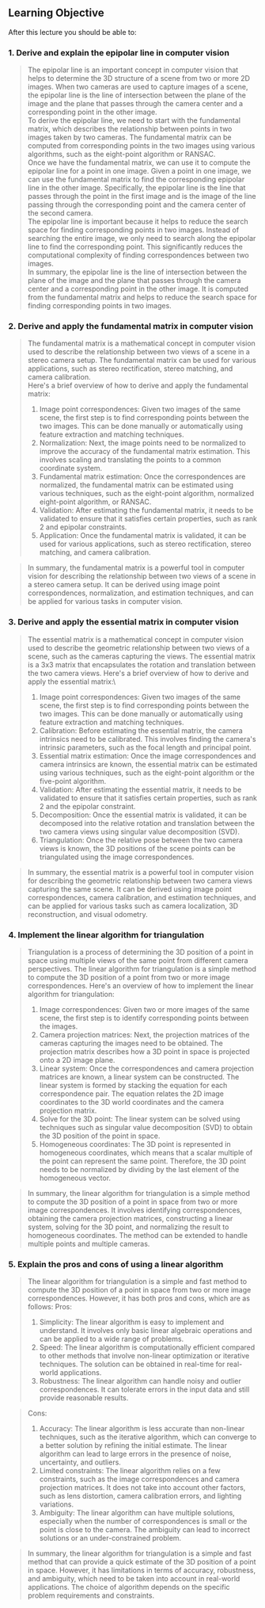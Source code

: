 ## Learning Objective
After this lecture you should be able to:

### 1. Derive and explain the epipolar line in computer vision
> The epipolar line is an important concept in computer vision that helps to determine the 3D structure of a scene from two or more 2D images. When two cameras are used to capture images of a scene, the epipolar line is the line of intersection between the plane of the image and the plane that passes through the camera center and a corresponding point in the other image.\
To derive the epipolar line, we need to start with the fundamental matrix, which describes the relationship between points in two images taken by two cameras. The fundamental matrix can be computed from corresponding points in the two images using various algorithms, such as the eight-point algorithm or RANSAC.\
Once we have the fundamental matrix, we can use it to compute the epipolar line for a point in one image. Given a point in one image, we can use the fundamental matrix to find the corresponding epipolar line in the other image. Specifically, the epipolar line is the line that passes through the point in the first image and is the image of the line passing through the corresponding point and the camera center of the second camera.\
The epipolar line is important because it helps to reduce the search space for finding corresponding points in two images. Instead of searching the entire image, we only need to search along the epipolar line to find the corresponding point. This significantly reduces the computational complexity of finding correspondences between two images.\
In summary, the epipolar line is the line of intersection between the plane of the image and the plane that passes through the camera center and a corresponding point in the other image. It is computed from the fundamental matrix and helps to reduce the search space for finding corresponding points in two images.

### 2. Derive and apply the fundamental matrix in computer vision
> The fundamental matrix is a mathematical concept in computer vision used to describe the relationship between two views of a scene in a stereo camera setup. The fundamental matrix can be used for various applications, such as stereo rectification, stereo matching, and camera calibration.\
Here's a brief overview of how to derive and apply the fundamental matrix:
> 1. Image point correspondences: Given two images of the same scene, the first step is to find corresponding points between the two images. This can be done manually or automatically using feature extraction and matching techniques.
> 2. Normalization: Next, the image points need to be normalized to improve the accuracy of the fundamental matrix estimation. This involves scaling and translating the points to a common coordinate system.
> 3. Fundamental matrix estimation: Once the correspondences are normalized, the fundamental matrix can be estimated using various techniques, such as the eight-point algorithm, normalized eight-point algorithm, or RANSAC.
> 4. Validation: After estimating the fundamental matrix, it needs to be validated to ensure that it satisfies certain properties, such as rank 2 and epipolar constraints.
> 5. Application: Once the fundamental matrix is validated, it can be used for various applications, such as stereo rectification, stereo matching, and camera calibration.

>In summary, the fundamental matrix is a powerful tool in computer vision for describing the relationship between two views of a scene in a stereo camera setup. It can be derived using image point correspondences, normalization, and estimation techniques, and can be applied for various tasks in computer vision.

### 3. Derive and apply the essential matrix in computer vision
> The essential matrix is a mathematical concept in computer vision used to describe the geometric relationship between two views of a scene, such as the cameras capturing the views. The essential matrix is a 3x3 matrix that encapsulates the rotation and translation between the two camera views. Here's a brief overview of how to derive and apply the essential matrix:\
> 1. Image point correspondences: Given two images of the same scene, the first step is to find corresponding points between the two images. This can be done manually or automatically using feature extraction and matching techniques.
> 2. Calibration: Before estimating the essential matrix, the camera intrinsics need to be calibrated. This involves finding the camera's intrinsic parameters, such as the focal length and principal point.
> 3. Essential matrix estimation: Once the image correspondences and camera intrinsics are known, the essential matrix can be estimated using various techniques, such as the eight-point algorithm or the five-point algorithm.
> 4. Validation: After estimating the essential matrix, it needs to be validated to ensure that it satisfies certain properties, such as rank 2 and the epipolar constraint.
> 5. Decomposition: Once the essential matrix is validated, it can be decomposed into the relative rotation and translation between the two camera views using singular value decomposition (SVD).
> 6. Triangulation: Once the relative pose between the two camera views is known, the 3D positions of the scene points can be triangulated using the image correspondences.

> In summary, the essential matrix is a powerful tool in computer vision for describing the geometric relationship between two camera views capturing the same scene. It can be derived using image point correspondences, camera calibration, and estimation techniques, and can be applied for various tasks such as camera localization, 3D reconstruction, and visual odometry.

### 4. Implement the linear algorithm for triangulation
> Triangulation is a process of determining the 3D position of a point in space using multiple views of the same point from different camera perspectives. The linear algorithm for triangulation is a simple method to compute the 3D position of a point from two or more image correspondences. Here's an overview of how to implement the linear algorithm for triangulation:
> 1. Image correspondences: Given two or more images of the same scene, the first step is to identify corresponding points between the images.
> 2. Camera projection matrices: Next, the projection matrices of the cameras capturing the images need to be obtained. The projection matrix describes how a 3D point in space is projected onto a 2D image plane.
> 3. Linear system: Once the correspondences and camera projection matrices are known, a linear system can be constructed. The linear system is formed by stacking the equation for each correspondence pair. The equation relates the 2D image coordinates to the 3D world coordinates and the camera projection matrix.
> 4. Solve for the 3D point: The linear system can be solved using techniques such as singular value decomposition (SVD) to obtain the 3D position of the point in space.
> 5. Homogeneous coordinates: The 3D point is represented in homogeneous coordinates, which means that a scalar multiple of the point can represent the same point. Therefore, the 3D point needs to be normalized by dividing by the last element of the homogeneous vector.

> In summary, the linear algorithm for triangulation is a simple method to compute the 3D position of a point in space from two or more image correspondences. It involves identifying correspondences, obtaining the camera projection matrices, constructing a linear system, solving for the 3D point, and normalizing the result to homogeneous coordinates. The method can be extended to handle multiple points and multiple cameras.

### 5. Explain the pros and cons of using a linear algorithm
> The linear algorithm for triangulation is a simple and fast method to compute the 3D position of a point in space from two or more image correspondences. However, it has both pros and cons, which are as follows:
> Pros:
> 1. Simplicity: The linear algorithm is easy to implement and understand. It involves only basic linear algebraic operations and can be applied to a wide range of problems.
> 2. Speed: The linear algorithm is computationally efficient compared to other methods that involve non-linear optimization or iterative techniques. The solution can be obtained in real-time for real-world applications.
> 3. Robustness: The linear algorithm can handle noisy and outlier correspondences. It can tolerate errors in the input data and still provide reasonable results.

> Cons:
> 1. Accuracy: The linear algorithm is less accurate than non-linear techniques, such as the iterative algorithm, which can converge to a better solution by refining the initial estimate. The linear algorithm can lead to large errors in the presence of noise, uncertainty, and outliers.
> 2. Limited constraints: The linear algorithm relies on a few constraints, such as the image correspondences and camera projection matrices. It does not take into account other factors, such as lens distortion, camera calibration errors, and lighting variations.
> 3. Ambiguity: The linear algorithm can have multiple solutions, especially when the number of correspondences is small or the point is close to the camera. The ambiguity can lead to incorrect solutions or an under-constrained problem.

> In summary, the linear algorithm for triangulation is a simple and fast method that can provide a quick estimate of the 3D position of a point in space. However, it has limitations in terms of accuracy, robustness, and ambiguity, which need to be taken into account in real-world applications. The choice of algorithm depends on the specific problem requirements and constraints.
